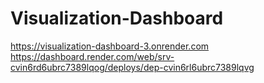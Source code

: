 # Visualization-Dashboard
https://visualization-dashboard-3.onrender.com
https://dashboard.render.com/web/srv-cvin6rd6ubrc7389lqog/deploys/dep-cvin6rl6ubrc7389lqvg
